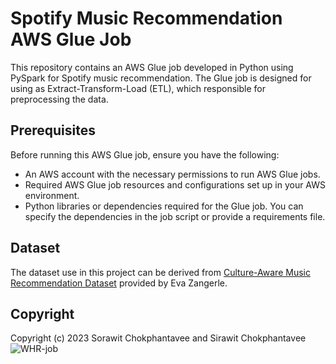 # Spotify Music Recommendation AWS Glue Job

This repository contains an AWS Glue job developed in Python using PySpark for Spotify music recommendation. The Glue job is designed for using as Extract-Transform-Load (ETL), which responsible for preprocessing the data.

## Prerequisites

Before running this AWS Glue job, ensure you have the following:

- An AWS account with the necessary permissions to run AWS Glue jobs.
- Required AWS Glue job resources and configurations set up in your AWS environment.
- Python libraries or dependencies required for the Glue job. You can specify the dependencies in the job script or provide a requirements file.

## Dataset
The dataset use in this project can be derived from [Culture-Aware Music Recommendation Dataset](https://zenodo.org/records/3477842) provided by Eva Zangerle.

## Copyright
Copyright (c) 2023 Sorawit Chokphantavee and Sirawit Chokphantavee
![WHR-job](https://github.com/SorawitChok/AWS-Glue-data-preprocess/assets/52538051/3f0c7283-924b-401b-959f-b1cf8be8fbbd)
